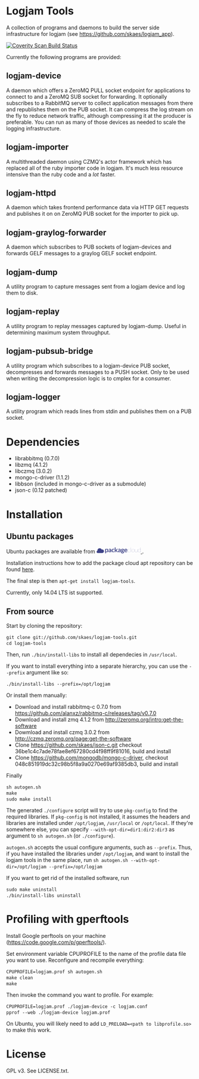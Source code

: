 # Logjam Tools

A collection of programs and daemons to build the server side
infrastructure for logjam (see https://github.com/skaes/logjam_app).

<a href="https://scan.coverity.com/projects/3357">
  <img alt="Coverity Scan Build Status"
       src="https://scan.coverity.com/projects/3357/badge.svg"/>
</a>

Currently the following programs are provided:

## logjam-device

A daemon which offers a ZeroMQ PULL socket endpoint for applications
to connect to and a ZeroMQ SUB socket for forwarding. It optionally
subscribes to a RabbitMQ server to collect application messages from
there and republishes them on the PUB socket. It can compress the log
stream on the fly to reduce network traffic, although compressing it
at the producer is preferable. You can run as many of those devices as
needed to scale the logging infrastructure.

## logjam-importer

A multithreaded daemon using CZMQ's actor framework which has replaced
all of the ruby importer code in logjam. It's much less resource
intensive than the ruby code and a _lot_ faster.

## logjam-httpd

A daemon which takes frontend performance data via HTTP GET requests
and publishes it on on ZeroMQ PUB socket for the importer to pick up.

## logjam-graylog-forwarder

A daemon which subscribes to PUB sockets of logjam-devices and
forwards GELF messages to a graylog GELF socket endpoint.

## logjam-dump

A utility program to capture messages sent from a logjam device and
log them to disk.

## logjam-replay

A utility program to replay messages captured by logjam-dump. Useful
in determining maximum system throughput.

## logjam-pubsub-bridge

A utility program which subscribes to a logjam-device PUB socket,
decompresses and forwards messages to a PUSH socket. Only to be used
when writing the decompression logic is to cmplex for a consumer.

## logjam-logger

A utility program which reads lines from stdin and publishes them on
a PUB socket.


# Dependencies

* librabbitmq (0.7.0)
* libzmq (4.1.2)
* libczmq (3.0.2)
* mongo-c-driver (1.1.2)
* libbson (included in mongo-c-driver as a submodule)
* json-c (0.12 patched)

# Installation

## Ubuntu packages

Ubuntu packages are available from
<a href="https://packagecloud.io/stkaes/logjam">
<img src="doc/packagecloud-logo-med-dark.png" height="16">
</a>.

Installation instructions how to add the package cloud apt repository
can be found [here](https://packagecloud.io/stkaes/logjam/install).

The final step is then `apt-get install logjam-tools`.

Currently, only 14.04 LTS ist supported.

## From source

Start by cloning the repository:
```
git clone git://github.com/skaes/logjam-tools.git
cd logjam-tools
```

Then, run `./bin/install-libs` to install all dependecies in `/usr/local`.

If you want to install everything into a separate hierarchy, you can
use the `--prefix` argument like so:

```
./bin/install-libs --prefix=/opt/logjam
```

Or install them manually:
* Download and install rabbitmq-c 0.7.0 from https://github.com/alanxz/rabbitmq-c/releases/tag/v0.7.0
* Download and install zmq 4.1.2 from http://zeromq.org/intro:get-the-software
* Dowmload and install czmq 3.0.2 from http://czmq.zeromq.org/page:get-the-software
* Clone https://github.com/skaes/json-c.git checkout
  36be1c4c7ade78fae8ef67280cd4f98ff9f81016, build and install
* Clone https://github.com/mongodb/mongo-c-driver, checkout
  048c851919dc32c98b5f8a9a0270e69af9385db3, build and install


Finally
```
sh autogen.sh
make
sudo make install
```

The generated `./configure` script will try to use `pkg-config` to find the
required libraries. If `pkg-config` is not installed, it assumes the
headers and libraries are installed under `/opt/logjam`, `/usr/local` or
`/opt/local`. If they're somewhere else, you can specify
`--with-opt-dir=dir1:dir2:dir3` as argument to `sh autogen.sh` (or
`./configure`).

`autogen.sh` accepts the usual configure arguments, such as
`--prefix`. Thus, if you have installed the libraries under
`/opt/logjam`, and want to install the logjam tools in the same place,
run `sh autogen.sh --with-opt-dir=/opt/logjam --prefix=/opt/logjam`

If you want to get rid of the installed software, run
```
sudo make uninstall
./bin/install-libs uninstall
```

# Profiling with gperftools

Install Google perftools on your machine (https://code.google.com/p/gperftools/).

Set environment variable CPUPROFILE to the name of the profile data
file you want to use. Reconfigure and recompile everything:

```
CPUPROFILE=logjam.prof sh autogen.sh
make clean
make
```

Then invoke the command you want to profile. For example:

```
CPUPROFILE=logjam.prof ./logjam-device -c logjam.conf
pprof --web ./logjam-device logjam.prof
```

On Ubuntu, you will likely need to add `LD_PRELOAD=<path to libprofile.so>`
to make this work.

# License

GPL v3. See LICENSE.txt.
